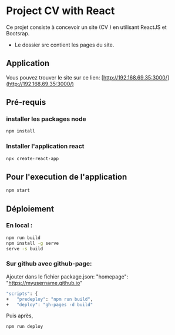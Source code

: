 # Project CV with React

Ce projet consiste à concevoir un site (CV ) en utilisant ReactJS et Bootsrap.
- Le dossier src contient les pages du site.


## Application
Vous pouvez trouver le site sur ce lien: [http://192.168.69.35:3000/](http://192.168.69.35:3000/)

## Pré-requis

### installer les packages node

```sh
npm install
```

### Installer l'application react

```sh
npx create-react-app
```

## Pour l'execution de l'application

```sh
npm start
```

## Déploiement

### En local :

```sh
npm run build
npm install -g serve
serve -s build
```

### Sur github avec github-page:
Ajouter dans le fichier package.json:
"homepage": "https://myusername.github.io" 
```sh
"scripts": {
+   "predeploy": "npm run build",
+   "deploy": "gh-pages -d build"
```
Puis après, 
```sh
npm run deploy
```



